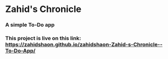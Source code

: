 # Zahid's Chronicle
### A simple To-Do app

### This project is live on this link: https://zahidshaon.github.io/zahidshaon-Zahid-s-Chronicle--To-Do-App/

